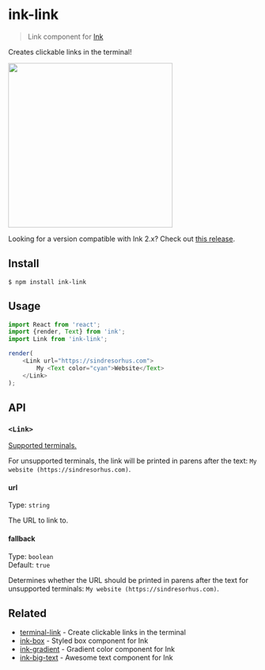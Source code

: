 # ink-link

> Link component for [Ink](https://github.com/vadimdemedes/ink)

Creates clickable links in the terminal!

<img src="screenshot.png" width="332">

Looking for a version compatible with Ink 2.x? Check out [this release](https://github.com/sindresorhus/ink-link/tree/v1.1.0).

## Install

```
$ npm install ink-link
```

## Usage

```js
import React from 'react';
import {render, Text} from 'ink';
import Link from 'ink-link';

render(
	<Link url="https://sindresorhus.com">
		My <Text color="cyan">Website</Text>
	</Link>
);
```

## API

### `<Link>`

[Supported terminals.](https://gist.github.com/egmontkob/eb114294efbcd5adb1944c9f3cb5feda)

For unsupported terminals, the link will be printed in parens after the text: `My website (https://sindresorhus.com)`.

#### url

Type: `string`

The URL to link to.

#### fallback

Type: `boolean`\
Default: `true`

Determines whether the URL should be printed in parens after the text for unsupported terminals: `My website (https://sindresorhus.com)`.

## Related

- [terminal-link](https://github.com/sindresorhus/terminal-link) - Create clickable links in the terminal
- [ink-box](https://github.com/sindresorhus/ink-box) - Styled box component for Ink
- [ink-gradient](https://github.com/sindresorhus/ink-gradient) - Gradient color component for Ink
- [ink-big-text](https://github.com/sindresorhus/ink-big-text) - Awesome text component for Ink
